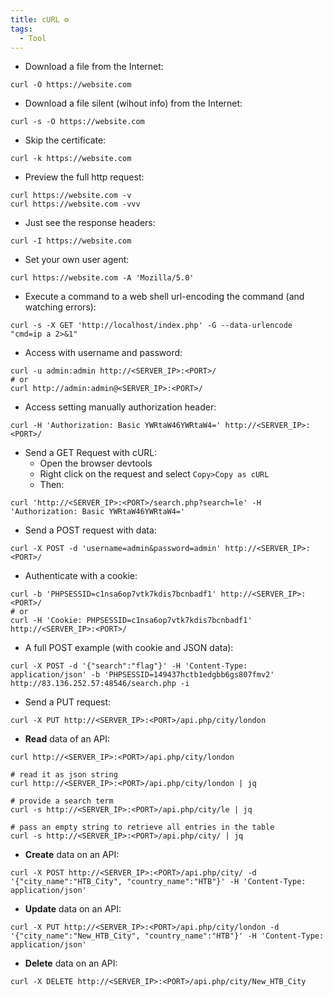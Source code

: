 ```yaml
---
title: cURL ⚙️
tags:
  - Tool
---
```

- Download a file from the Internet:

```shell
curl -O https://website.com
```

- Download a file silent (wihout info) from the Internet:

```shell
curl -s -O https://website.com
```

- Skip the certificate:

```shell
curl -k https://website.com
```

- Preview the full http request:

```shell
curl https://website.com -v
curl https://website.com -vvv
```

- Just see the response headers:

```shell
curl -I https://website.com
```

- Set your own user agent:

```shell
curl https://website.com -A 'Mozilla/5.0'
```

- Execute a command to a web shell url-encoding the command (and watching errors):

```shell
curl -s -X GET 'http://localhost/index.php' -G --data-urlencode "cmd=ip a 2>&1"
```

- Access with username and password:

```shell
curl -u admin:admin http://<SERVER_IP>:<PORT>/
# or
curl http://admin:admin@<SERVER_IP>:<PORT>/
```

- Access setting manually authorization header:

```shell
curl -H 'Authorization: Basic YWRtaW46YWRtaW4=' http://<SERVER_IP>:<PORT>/
```

- Send a GET Request with cURL:
	- Open the browser devtools
	- Right click on the request and select `Copy>Copy as cURL`
	- Then:

```shell
curl 'http://<SERVER_IP>:<PORT>/search.php?search=le' -H 'Authorization: Basic YWRtaW46YWRtaW4='
```

- Send a POST request with data:

```shell
curl -X POST -d 'username=admin&password=admin' http://<SERVER_IP>:<PORT>/
```

- Authenticate with a cookie:

```shell
curl -b 'PHPSESSID=c1nsa6op7vtk7kdis7bcnbadf1' http://<SERVER_IP>:<PORT>/
# or
curl -H 'Cookie: PHPSESSID=c1nsa6op7vtk7kdis7bcnbadf1' http://<SERVER_IP>:<PORT>/
```
- A full POST example (with cookie and JSON data):

```shell
curl -X POST -d '{"search":"flag"}' -H 'Content-Type: application/json' -b 'PHPSESSID=149437hctb1edgbb6gs807fmv2' http://83.136.252.57:48546/search.php -i
```

- Send a PUT request:

```shell
curl -X PUT http://<SERVER_IP>:<PORT>/api.php/city/london
```

- **Read** data of an API:

```shell
curl http://<SERVER_IP>:<PORT>/api.php/city/london

# read it as json string
curl http://<SERVER_IP>:<PORT>/api.php/city/london | jq

# provide a search term
curl -s http://<SERVER_IP>:<PORT>/api.php/city/le | jq

# pass an empty string to retrieve all entries in the table
curl -s http://<SERVER_IP>:<PORT>/api.php/city/ | jq
```

- **Create** data on an API:

```shell
curl -X POST http://<SERVER_IP>:<PORT>/api.php/city/ -d '{"city_name":"HTB_City", "country_name":"HTB"}' -H 'Content-Type: application/json'
```

- **Update** data on an API:

```shell
curl -X PUT http://<SERVER_IP>:<PORT>/api.php/city/london -d '{"city_name":"New_HTB_City", "country_name":"HTB"}' -H 'Content-Type: application/json'
```

- **Delete** data on an API:

```shell
curl -X DELETE http://<SERVER_IP>:<PORT>/api.php/city/New_HTB_City
```


